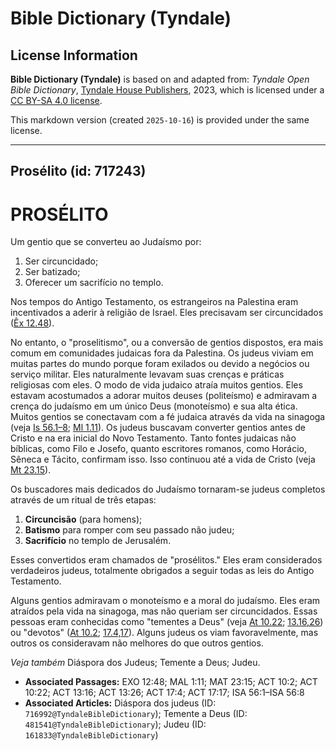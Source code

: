 # Bible Dictionary (Tyndale)

## License Information

**Bible Dictionary (Tyndale)** is based on and adapted from: _Tyndale Open Bible Dictionary_, [Tyndale House Publishers](https://tyndaleopenresources.com/), 2023, which is licensed under a [CC BY-SA 4.0 license](https://creativecommons.org/licenses/by-sa/4.0/legalcode.en).

This markdown version (created `2025-10-16`) is provided under the same license.



--------------------------------

## Prosélito (id: 717243)

PROSÉLITO
=========

Um gentio que se converteu ao Judaísmo por:

1. Ser circuncidado;
2. Ser batizado;
3. Oferecer um sacrifício no templo.

Nos tempos do Antigo Testamento, os estrangeiros na Palestina eram incentivados a aderir à religião de Israel. Eles precisavam ser circuncidados ([Êx 12\.48](https://ref.ly/Exod12:48)).

No entanto, o "proselitismo", ou a conversão de gentios dispostos, era mais comum em comunidades judaicas fora da Palestina. Os judeus viviam em muitas partes do mundo porque foram exilados ou devido a negócios ou serviço militar. Eles naturalmente levavam suas crenças e práticas religiosas com eles. O modo de vida judaico atraía muitos gentios. Eles estavam acostumados a adorar muitos deuses (politeísmo) e admiravam a crença do judaísmo em um único Deus (monoteísmo) e sua alta ética. Muitos gentios se conectavam com a fé judaica através da vida na sinagoga (veja [Is 56\.1–8](https://ref.ly/Isa56:1-Isa56:8); [Ml 1\.11](https://ref.ly/Mal1:11)). Os judeus buscavam converter gentios antes de Cristo e na era inicial do Novo Testamento. Tanto fontes judaicas não bíblicas, como Filo e Josefo, quanto escritores romanos, como Horácio, Sêneca e Tácito, confirmam isso. Isso continuou até a vida de Cristo (veja [Mt 23\.15](https://ref.ly/Matt23:15)).

Os buscadores mais dedicados do Judaísmo tornaram\-se judeus completos através de um ritual de três etapas:

1. **Circuncisão** (para homens);
2. **Batismo** para romper com seu passado não judeu;
3. **Sacrifício** no templo de Jerusalém.

Esses convertidos eram chamados de "prosélitos." Eles eram considerados verdadeiros judeus, totalmente obrigados a seguir todas as leis do Antigo Testamento.

Alguns gentios admiravam o monoteísmo e a moral do judaísmo. Eles eram atraídos pela vida na sinagoga, mas não queriam ser circuncidados. Essas pessoas eram conhecidas como "tementes a Deus" (veja [At 10\.22](https://ref.ly/Acts10:22); [13\.16,26](https://ref.ly/Acts13:16)) ou "devotos" ([At 10\.2](https://ref.ly/Acts10:2); [17\.4,17](https://ref.ly/Acts17:4)). Alguns judeus os viam favoravelmente, mas outros os consideravam não melhores do que outros gentios.

*Veja também* Diáspora dos Judeus; Temente a Deus; Judeu.

* **Associated Passages:** EXO 12:48; MAL 1:11; MAT 23:15; ACT 10:2; ACT 10:22; ACT 13:16; ACT 13:26; ACT 17:4; ACT 17:17; ISA 56:1–ISA 56:8
* **Associated Articles:** Diáspora dos judeus (ID: `716992@TyndaleBibleDictionary`); Temente a Deus (ID: `481541@TyndaleBibleDictionary`); Judeu (ID: `161833@TyndaleBibleDictionary`)

